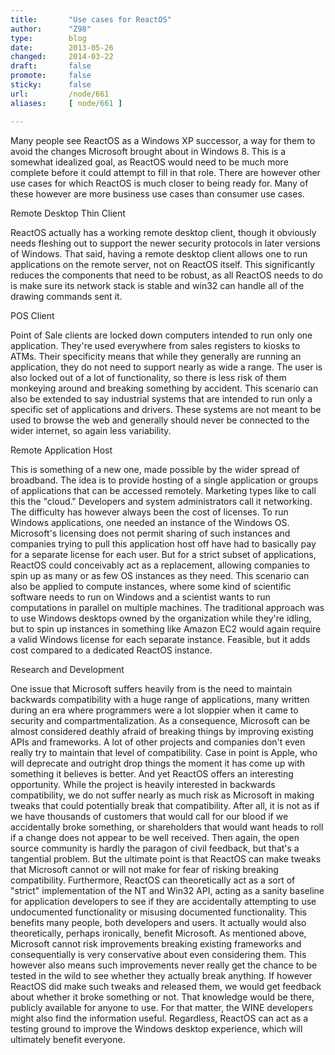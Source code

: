 ```yaml
---
title:       "Use cases for ReactOS"
author:      "Z98"
type:        blog
date:        2013-05-26
changed:     2014-03-22
draft:       false
promote:     false
sticky:      false
url:         /node/661
aliases:     [ node/661 ]

---
```


<p>Many people see ReactOS as a Windows XP successor, a way for them to avoid the changes Microsoft brought about in Windows 8. This is a somewhat idealized goal, as ReactOS would need to be much more complete before it could attempt to fill in that role. There are however other use cases for which ReactOS is much closer to being ready for. Many of these however are more business use cases than consumer use cases.</p><p>Remote Desktop Thin Client</p><p>ReactOS actually has a working remote desktop client, though it obviously needs fleshing out to support the newer security protocols in later versions of Windows. That said, having a remote desktop client allows one to run applications on the remote server, not on ReactOS itself. This significantly reduces the components that need to be robust, as all ReactOS needs to do is make sure its network stack is stable and win32 can handle all of the drawing commands sent it.</p><p>POS Client</p><p>Point of Sale clients are locked down computers intended to run only one application. They&#39;re used everywhere from sales registers to kiosks to ATMs. Their specificity means that while they generally are running an application, they do not need to support nearly as wide a range. The user is also locked out of a lot of functionality, so there is less risk of them monkeying around and breaking something by accident. This scenario can also be extended to say industrial systems that are intended to run only a specific set of applications and drivers. These systems are not meant to be used to browse the web and generally should never be connected to the wider internet, so again less variability.</p><p>Remote Application Host</p><p>This is something of a new one, made possible by the wider spread of broadband. The idea is to provide hosting of a single application or groups of applications that can be accessed remotely. Marketing types like to call this the &quot;cloud.&quot; Developers and system administrators call it networking. The difficulty has however always been the cost of licenses. To run Windows applications, one needed an instance of the Windows OS. Microsoft&#39;s licensing does not permit sharing of such instances and companies trying to pull this application host off have had to basically pay for a separate license for each user. But for a strict subset of applications, ReactOS could conceivably act as a replacement, allowing companies to spin up as many or as few OS instances as they need. This scenario can also be applied to compute instances, where some kind of scientific software needs to run on Windows and a scientist wants to run computations in parallel on multiple machines. The traditional approach was to use Windows desktops owned by the organization while they&#39;re idling, but to spin up instances in something like Amazon EC2 would again require a valid Windows license for each separate instance. Feasible, but it adds cost compared to a dedicated ReactOS instance.</p><p>Research and Development</p><p>One issue that Microsoft suffers heavily from is the need to maintain backwards compatibility with a huge range of applications, many written during an era where programmers were a lot sloppier when it came to security and compartmentalization. As a consequence, Microsoft can be almost considered deathly afraid of breaking things by improving existing APIs and frameworks. A lot of other projects and companies don&#39;t even really try to maintain that level of compatibility. Case in point is Apple, who will deprecate and outright drop things the moment it has come up with something it believes is better. And yet ReactOS offers an interesting opportunity. While the project is heavily interested in backwards compatibility, we do not suffer nearly as much risk as Microsoft in making tweaks that could potentially break that compatibility. After all, it is not as if we have thousands of customers that would call for our blood if we accidentally broke something, or shareholders that would want heads to roll if a change does not appear to be well received. Then again, the open source community is hardly the paragon of civil feedback, but that&#39;s a tangential problem. But the ultimate point is that ReactOS can make tweaks that Microsoft cannot or will not make for fear of risking breaking compatibility. Furthermore, ReactOS can theoretically act as a sort of &quot;strict&quot; implementation of the NT and Win32 API, acting as a sanity baseline for application developers to see if they are accidentally attempting to use undocumented functionality or misusing documented functionality. This benefits many people, both developers and users. It actually would also theoretically, perhaps ironically, benefit Microsoft. As mentioned above, Microsoft cannot risk improvements breaking existing frameworks and consequentially is very conservative about even considering them. This however also means such improvements never really get the chance to be tested in the wild to see whether they actually break anything. If however ReactOS did make such tweaks and released them, we would get feedback about whether it broke something or not. That knowledge would be there, publicly available for anyone to use. For that matter, the WINE developers might also find the information useful. Regardless, ReactOS can act as a testing ground to improve the Windows desktop experience, which will ultimately benefit everyone.</p>

